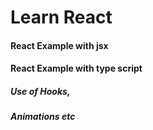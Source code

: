 # Learn React

#### React Example with jsx 
#### React Example with type script 

##### Use of Hooks,
##### Animations etc
